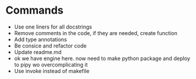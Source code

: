 # Commands

- Use one liners for all docstrings
- Remove comments in the code, if they are needed, create function
- Add type annotations
- Be consice and refactor code
- Update readme.md
- ok we have engine here. now need to make python package and deploy to pipy wo overcomplicating it
- Use invoke instead of makefile
